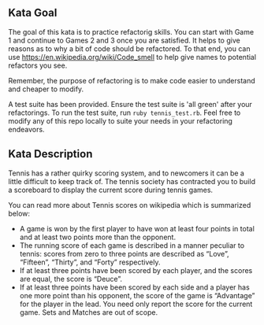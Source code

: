 ## Kata Goal
The goal of this kata is to practice refactorig skills. You can start with Game 1 and continue to Games 2 and 3 once you are satisfied. It helps to give reasons as to why a bit of code should be refactored. To that end, you can use https://en.wikipedia.org/wiki/Code_smell to help give names to potential refactors you see.

Remember, the purpose of refactoring is to make code easier to understand and cheaper to modify.

A test suite has been provided. Ensure the test suite is 'all green' after your refactorings. To run the test suite, run `ruby tennis_test.rb`. Feel free to modify any of this repo locally to suite your needs in your refactoring endeavors.

## Kata Description

Tennis has a rather quirky scoring system, and to newcomers it can be a little difficult to keep track of. The tennis society has contracted you to build a scoreboard to display the current score during tennis games.

You can read more about Tennis scores on wikipedia which is summarized below:

* A game is won by the first player to have won at least four points in total and at least two points more than the opponent.
* The running score of each game is described in a manner peculiar to tennis: scores from zero to three points are described as “Love”, “Fifteen”, “Thirty”, and “Forty” respectively.
* If at least three points have been scored by each player, and the scores are equal, the score is “Deuce”.
* If at least three points have been scored by each side and a player has one more point than his opponent, the score of the game is “Advantage” for the player in the lead.
You need only report the score for the current game. Sets and Matches are out of scope.

